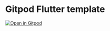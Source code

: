 # Gitpod Flutter template

[![Open in Gitpod](https://gitpod.io/button/open-in-gitpod.svg)](https://gitpod.io/#https://github.com/ffeldhaus/gitpod-flutter)
